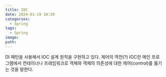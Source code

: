 ```yaml
---
title: IOC
date: 2024-01-19 10:39
categories:
  - Spring
tags:
  - Spring
image: 
path:
---
```


DI 패턴을 사용해서 IOC 설계 원칙을 구현하고 있다.
제어의 역전(?)
IOC란 메인 프로그램에서 컨테이너나 프레임워크로 객체와 객체의 의존성에 대한 제어(control)를 옮기는 것을 말한다.